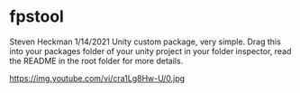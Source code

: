 
# fpstool
Steven Heckman 1/14/2021
Unity custom package, very simple. Drag this into your packages folder of your unity project in your folder inspector, read the README in the root folder for more details.

https://img.youtube.com/vi/cra1Lg8Hw-U/0.jpg